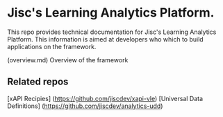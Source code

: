 # Jisc's Learning Analytics Platform.
This repo provides technical documentation for Jisc's Learning Analytics Platform.  This information is aimed at developers who which to build applications on the framework.

(overview.md) Overview of the framework

## Related repos

[xAPI Recipies] (https://github.com/jiscdev/xapi-vle)
[Universal Data Definitions] (https://github.com/jiscdev/analytics-udd)
